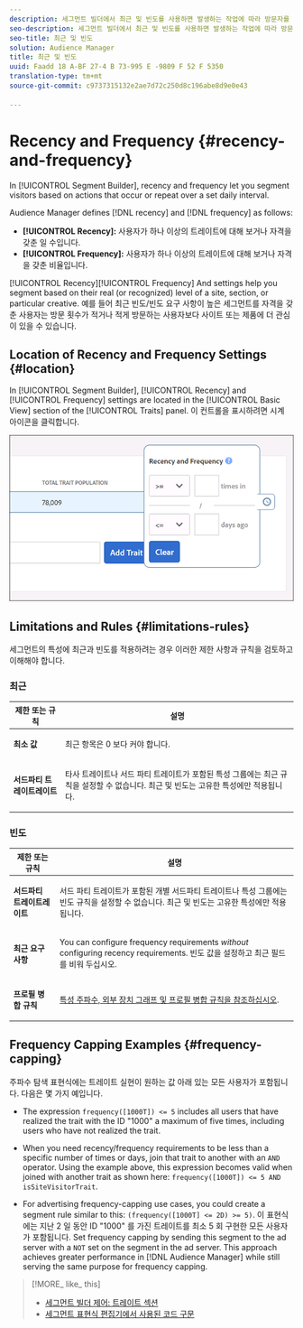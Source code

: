 ```yaml
---
description: 세그먼트 빌더에서 최근 및 빈도를 사용하면 발생하는 작업에 따라 방문자를 세그먼트화하고 매일 설정된 간격에 대해 반복할 수 있습니다.
seo-description: 세그먼트 빌더에서 최근 및 빈도를 사용하면 발생하는 작업에 따라 방문자를 세그먼트화하고 매일 설정된 간격에 대해 반복할 수 있습니다.
seo-title: 최근 및 빈도
solution: Audience Manager
title: 최근 및 빈도
uuid: Faadd 18 A-BF 27-4 B 73-995 E -9809 F 52 F 5350
translation-type: tm+mt
source-git-commit: c9737315132e2ae7d72c250d8c196abe8d9e0e43

---
```



# Recency and Frequency {#recency-and-frequency}

In [!UICONTROL Segment Builder], recency and frequency let you segment visitors based on actions that occur or repeat over a set daily interval.

Audience Manager defines [!DNL recency] and [!DNL frequency] as follows:

* **[!UICONTROL Recency]:** 사용자가 하나 이상의 트레이트에 대해 보거나 자격을 갖춘 일 수입니다.
* **[!UICONTROL Frequency]:** 사용자가 하나 이상의 트레이트에 대해 보거나 자격을 갖춘 비율입니다.

[!UICONTROL Recency][!UICONTROL Frequency] And settings help you segment based on their real (or recognized) level of a site, section, or particular creative. 예를 들어 최근 빈도/빈도 요구 사항이 높은 세그먼트를 자격을 갖춘 사용자는 방문 횟수가 적거나 적게 방문하는 사용자보다 사이트 또는 제품에 더 관심이 있을 수 있습니다.

## Location of Recency and Frequency Settings {#location}

In [!UICONTROL Segment Builder], [!UICONTROL Recency] and [!UICONTROL Frequency] settings are located in the [!UICONTROL Basic View] section of the [!UICONTROL Traits] panel. 이 컨트롤을 표시하려면 시계 아이콘을 클릭합니다.

![](assets/recency_frequency.png)

## Limitations and Rules {#limitations-rules}

세그먼트의 특성에 최근과 빈도를 적용하려는 경우 이러한 제한 사항과 규칙을 검토하고 이해해야 합니다.

### 최근

<table id="table_026064124C694D75B7A960457D50170B"> 
 <thead> 
  <tr> 
   <th colname="col1" class="entry"> 제한 또는 규칙 </th> 
   <th colname="col2" class="entry"> 설명 </th> 
  </tr> 
 </thead>
 <tbody> 
  <tr> 
   <td colname="col1"> <p> <b>최소 값</b> </p> </td> 
   <td colname="col2"> <p>최근 항목은 0 보다 커야 합니다. </p> </td> 
  </tr> 
  <tr> 
   <td colname="col1"> <p> <b>서드파티 트레이트레이트</b> </p> </td> 
   <td colname="col2"> <p>타사 트레이트나 서드 파티 트레이트가 포함된 특성 그룹에는 최근 규칙을 설정할 수 없습니다. 최근 및 빈도는 고유한 특성에만 적용됩니다. </p> </td> 
  </tr> 
 </tbody> 
</table>

### 빈도

<table id="table_EBD621D26C8B4D03933E8C0753C892A7"> 
 <thead> 
  <tr> 
   <th colname="col1" class="entry"> 제한 또는 규칙 </th> 
   <th colname="col2" class="entry"> 설명 </th> 
  </tr> 
 </thead>
 <tbody> 
  <tr> 
   <td colname="col1"> <p> <b>서드파티 트레이트레이트</b> </p> </td> 
   <td colname="col2"> <p>서드 파티 트레이트가 포함된 개별 서드파티 트레이트나 특성 그룹에는 빈도 규칙을 설정할 수 없습니다. 최근 및 빈도는 고유한 특성에만 적용됩니다. </p> </td> 
  </tr> 
  <tr> 
   <td colname="col1"> <p> <b>최근 요구 사항</b> </p> </td> 
   <td colname="col2"> <p>You can configure frequency requirements <i>without</i> configuring recency requirements. 빈도 값을 설정하고 최근 필드를 비워 두십시오. </p> </td> 
  </tr> 
  <tr> 
   <td colname="col1"> <p><b>프로필 병합 규칙</b> </p> </td> 
   <td colname="col2"> <p><a href="../../faq/faq-profile-merge.md#trait-freq-device-rules"> 특성 주파수, 외부 장치 그래프 및 프로필 병합 규칙을 참조하십시오</a>. </p> </td> 
  </tr> 
 </tbody> 
</table>

## Frequency Capping Examples {#frequency-capping}

주파수 탐색 표현식에는 트레이트 실현이 원하는 값 아래 있는 모든 사용자가 포함됩니다. 다음은 몇 가지 예입니다.

* The expression `frequency([1000T]) <= 5` includes all users that have realized the trait with the ID "1000" a maximum of five times, including users who have not realized the trait.
* When you need recency/frequency requirements to be less than a specific number of times or days, join that trait to another with an `AND` operator. Using the example above, this expression becomes valid when joined with another trait as shown here: `frequency([1000T]) <= 5 AND isSiteVisitorTrait`.

* For advertising frequency-capping use cases, you could create a segment rule similar to this: `(frequency([1000T] <= 2D) >= 5)`. 이 표현식에는 지난 2 일 동안 ID "1000" 를 가진 트레이트를 최소 5 회 구현한 모든 사용자가 포함됩니다. Set frequency capping by sending this segment to the ad server with a `NOT` set on the segment in the ad server. This approach achieves greater performance in [!DNL Audience Manager] while still serving the same purpose for frequency capping.

>[!MORE_ like_ this]
>
>* [세그먼트 빌더 제어: 트레이트 섹션](../../features/segments/segment-builder.md#segment-builder-controls-traits)
>* [세그먼트 표현식 편집기에서 사용된 코드 구문](../../features/segments/segment-code-syntax.md)

